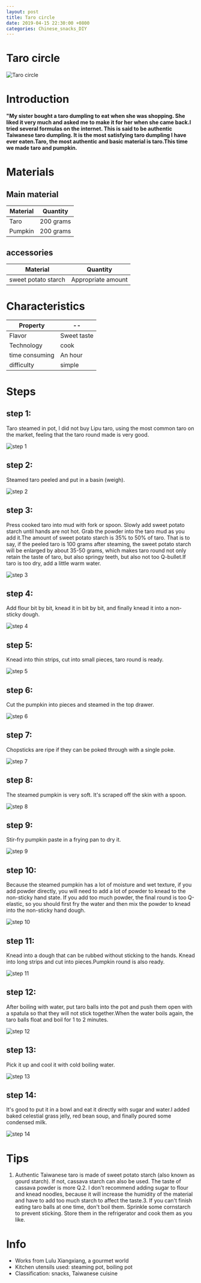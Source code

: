```yaml
---
layout: post
title: Taro circle
date: 2019-04-15 22:30:00 +0800
categories: Chinese_snacks_DIY
---
```


# Taro circle

![Taro circle]({{site.baseurl}}/img/351258/351258.jpg)

# Introduction

**"My sister bought a taro dumpling to eat when she was shopping. She liked it very much and asked me to make it for her when she came back.I tried several formulas on the internet. This is said to be authentic Taiwanese taro dumpling. It is the most satisfying taro dumpling I have ever eaten.Taro, the most authentic and basic material is taro.This time we made taro and pumpkin.**

# Materials


## Main material

Material|Quantity
--|--
Taro|200 grams
Pumpkin|200 grams

## accessories

Material|Quantity
--|--
sweet potato starch|Appropriate amount

# Characteristics

Property|--
--|--
Flavor|Sweet taste
Technology|cook
time consuming|An hour
difficulty|simple

# Steps

## step 1:

Taro steamed in pot, I did not buy Lipu taro, using the most common taro on the market, feeling that the taro round made is very good.

![step 1]({{site.baseurl}}/img/351258/1.jpg)

## step 2:

Steamed taro peeled and put in a basin (weigh).

![step 2]({{site.baseurl}}/img/351258/2.jpg)

## step 3:

Press cooked taro into mud with fork or spoon. Slowly add sweet potato starch until hands are not hot. Grab the powder into the taro mud as you add it.The amount of sweet potato starch is 35% to 50% of taro. That is to say, if the peeled taro is 100 grams after steaming, the sweet potato starch will be enlarged by about 35-50 grams, which makes taro round not only retain the taste of taro, but also springy teeth, but also not too Q-bullet.If taro is too dry, add a little warm water.

![step 3]({{site.baseurl}}/img/351258/3.jpg)

## step 4:

Add flour bit by bit, knead it in bit by bit, and finally knead it into a non-sticky dough.

![step 4]({{site.baseurl}}/img/351258/4.jpg)

## step 5:

Knead into thin strips, cut into small pieces, taro round is ready.

![step 5]({{site.baseurl}}/img/351258/5.jpg)

## step 6:

Cut the pumpkin into pieces and steamed in the top drawer.

![step 6]({{site.baseurl}}/img/351258/6.jpg)

## step 7:

Chopsticks are ripe if they can be poked through with a single poke.

![step 7]({{site.baseurl}}/img/351258/7.jpg)

## step 8:

The steamed pumpkin is very soft. It's scraped off the skin with a spoon.

![step 8]({{site.baseurl}}/img/351258/8.jpg)

## step 9:

Stir-fry pumpkin paste in a frying pan to dry it.

![step 9]({{site.baseurl}}/img/351258/9.jpg)

## step 10:

Because the steamed pumpkin has a lot of moisture and wet texture, if you add powder directly, you will need to add a lot of powder to knead to the non-sticky hand state. If you add too much powder, the final round is too Q-elastic, so you should first fry the water and then mix the powder to knead into the non-sticky hand dough.

![step 10]({{site.baseurl}}/img/351258/10.jpg)

## step 11:

Knead into a dough that can be rubbed without sticking to the hands. Knead into long strips and cut into pieces.Pumpkin round is also ready.

![step 11]({{site.baseurl}}/img/351258/11.jpg)

## step 12:

After boiling with water, put taro balls into the pot and push them open with a spatula so that they will not stick together.When the water boils again, the taro balls float and boil for 1 to 2 minutes.

![step 12]({{site.baseurl}}/img/351258/12.jpg)

## step 13:

Pick it up and cool it with cold boiling water.

![step 13]({{site.baseurl}}/img/351258/13.jpg)

## step 14:

It's good to put it in a bowl and eat it directly with sugar and water.I added baked celestial grass jelly, red bean soup, and finally poured some condensed milk.

![step 14]({{site.baseurl}}/img/351258/14.jpg)

# Tips

1. Authentic Taiwanese taro is made of sweet potato starch (also known as gourd starch). If not, cassava starch can also be used. The taste of cassava powder is more Q.2. I don't recommend adding sugar to flour and knead noodles, because it will increase the humidity of the material and have to add too much starch to affect the taste.3. If you can't finish eating taro balls at one time, don't boil them. Sprinkle some cornstarch to prevent sticking. Store them in the refrigerator and cook them as you like.

# Info

- Works from Lulu Xiangxiang, a gourmet world
- Kitchen utensils used: steaming pot, boiling pot
- Classification: snacks, Taiwanese cuisine